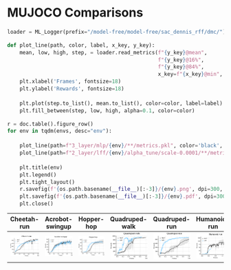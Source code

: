 # MUJOCO Comparisons
```python
loader = ML_Logger(prefix="/model-free/model-free/sac_dennis_rff/dmc/")
```
```python
def plot_line(path, color, label, x_key, y_key):
    mean, low, high, step, = loader.read_metrics(f"{y_key}@mean",
                                                 f"{y_key}@16%",
                                                 f"{y_key}@84%",
                                                 x_key=f"{x_key}@min", path=path, dropna=True)
    plt.xlabel('Frames', fontsize=18)
    plt.ylabel('Rewards', fontsize=18)

    plt.plot(step.to_list(), mean.to_list(), color=color, label=label)
    plt.fill_between(step, low, high, alpha=0.1, color=color)
```
```python
r = doc.table().figure_row()
for env in tqdm(envs, desc="env"):

    plot_line(path=f"3_layer/mlp/{env}/**/metrics.pkl", color='black', label='MLP', x_key='frames', y_key="eval/episode_reward/mean")
    plot_line(path=f"2_layer/lff/{env}/alpha_tune/scale-0.0001/**/metrics.pkl", color=colors[0], label=f'LFF', x_key='frames', y_key="eval/episode_reward/mean")

    plt.title(env)
    plt.legend()
    plt.tight_layout()
    r.savefig(f'{os.path.basename(__file__)[:-3]}/{env}.png', dpi=300, zoom=0.3, title=env)
    plt.savefig(f'{os.path.basename(__file__)[:-3]}/{env}.pdf', dpi=300, zoom=0.3)
    plt.close()
```

| **Cheetah-run** | **Acrobot-swingup** | **Hopper-hop** | **Quadruped-walk** | **Quadruped-run** | **Humanoid-run** | **Finger-turn_hard** | **Walker-run** |
|:---------------:|:-------------------:|:--------------:|:------------------:|:-----------------:|:----------------:|:--------------------:|:--------------:|
| <img style="align-self:center; zoom:0.3;" src="mlp_lff/Cheetah-run.png" image="None" styles="{'margin': '0.5em'}" width="None" height="None" dpi="300"/> | <img style="align-self:center; zoom:0.3;" src="mlp_lff/Acrobot-swingup.png" image="None" styles="{'margin': '0.5em'}" width="None" height="None" dpi="300"/> | <img style="align-self:center; zoom:0.3;" src="mlp_lff/Hopper-hop.png" image="None" styles="{'margin': '0.5em'}" width="None" height="None" dpi="300"/> | <img style="align-self:center; zoom:0.3;" src="mlp_lff/Quadruped-walk.png" image="None" styles="{'margin': '0.5em'}" width="None" height="None" dpi="300"/> | <img style="align-self:center; zoom:0.3;" src="mlp_lff/Quadruped-run.png" image="None" styles="{'margin': '0.5em'}" width="None" height="None" dpi="300"/> | <img style="align-self:center; zoom:0.3;" src="mlp_lff/Humanoid-run.png" image="None" styles="{'margin': '0.5em'}" width="None" height="None" dpi="300"/> | <img style="align-self:center; zoom:0.3;" src="mlp_lff/Finger-turn_hard.png" image="None" styles="{'margin': '0.5em'}" width="None" height="None" dpi="300"/> | <img style="align-self:center; zoom:0.3;" src="mlp_lff/Walker-run.png" image="None" styles="{'margin': '0.5em'}" width="None" height="None" dpi="300"/> |
